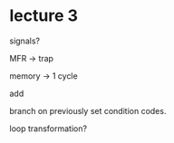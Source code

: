 # lecture 3

signals?

MFR -> trap

memory -> 1 cycle

add 

branch on previously set condition codes.

loop transformation?

